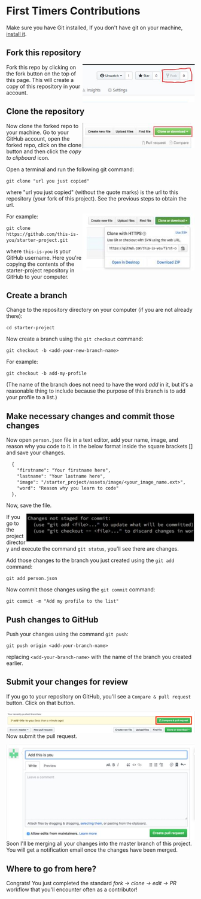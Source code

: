 
# First Timers Contributions



Make sure you have Git installed, If you don't have git on your machine, [install it]( https://help.github.com/articles/set-up-git/).

## Fork this repository
<img align="right" width="300" src="./assets/image/fork.JPG" alt="fork this repository" />

Fork this repo by clicking on the fork button on the top of this page.
This will create a copy of this repository in your account.

## Clone the repository

<img align="right" width="300" src="./assets/image/clone.JPG" alt="clone this repository" />

Now clone the forked repo to your machine. Go to your GitHub account, open the forked repo, click on the clone button and then click the *copy to clipboard* icon.

Open a terminal and run the following git command:

```
git clone "url you just copied"
```
where "url you just copied" (without the quote marks) is the url to this repository (your fork of this project). See the previous steps to obtain the url.

<img align="right" width="300" src="./assets/image/clipboard.JPG" alt="copy URL to clipboard" />

For example:
```
git clone https://github.com/this-is-you/starter-project.git
```
where `this-is-you` is your GitHub username. Here you're copying the contents of the starter-project repository in GitHub to your computer.

## Create a branch

Change to the repository directory on your computer (if you are not already there):

```
cd starter-project
```
Now create a branch using the `git checkout` command:
```
git checkout -b <add-your-new-branch-name>
```

For example:
```
git checkout -b add-my-profile
```
(The name of the branch does not need to have the word *add* in it, but it's a reasonable thing to include because the purpose of this branch is to add your profile to a list.)

## Make necessary changes and commit those changes

Now open `person.json` file in a text editor, add your name, image, and reason why you code to it. in the below format inside the square 
brackets [] and save your changes.
```
  {
    "firstname": "Your firstname here",
    "lastname": "Your lastname here",
    "image": "/starter_project/assets/image/<your_image_name.ext>",
    "word": "Reason why you learn to code"
  },  
```
Now, save the file. 

<img align="right" width="450" src="./assets/image/status.JPG" alt="git status" />


If you go to the project directory and execute the command `git status`, you'll see there are changes. 


Add those changes to the branch you just created using the `git add` command:

```
git add person.json
```

Now commit those changes using the `git commit` command:
```
git commit -m "Add my profile to the list"
```

## Push changes to GitHub

Push your changes using the command `git push`:
```
git push origin <add-your-branch-name>
```
replacing `<add-your-branch-name>` with the name of the branch you created earlier.

## Submit your changes for review

If you go to your repository on GitHub, you'll see a  `Compare & pull request` button.  Click on that button.

<img style="float: right;" src="./assets/image/compare-and-pull.JPG" alt="create a pull request" />

Now submit the pull request.

<img style="float: right;" src="./assets/image/submit-pull-request.JPG" alt="submit pull request" />

Soon I'll be merging all your changes into the master branch of this project. You will get a notification email once the changes have been merged.

## Where to go from here?

Congrats!  You just completed the standard _fork -> clone -> edit -> PR_ workflow that you'll encounter often as a contributor!

